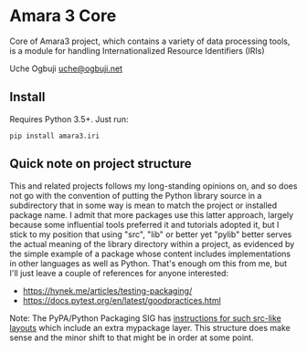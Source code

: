 # Amara 3 Core

Core of Amara3 project, which contains a variety of data processing tools, is a module for handling Internationalized Resource Identifiers (IRIs)

Uche Ogbuji
uche@ogbuji.net

## Install

Requires Python 3.5+. Just run:

```
pip install amara3.iri
```

## Quick note on project structure

This and related projects follows my long-standing opinions on, and so does not
go with the convention of putting the Python library source in a subdirectory
that in some way is mean to match the project or installed package name.
I admit that more packages use this latter approach, largely because some
influential tools preferred it and tutorials adopted it, but I stick to my
position that using "src", "lib" or better yet "pylib" better serves the
actual meaning of the library directory within a project, as evidenced by
the simple example of a package whose content includes implementations
in other languages as well as Python. That's enough om this from me, but
I'll just leave a couple of references for anyone interested:

* https://hynek.me/articles/testing-packaging/
* https://docs.pytest.org/en/latest/goodpractices.html

Note: The PyPA/Python Packaging SIG has [instructions for such src-like layouts](https://setuptools.readthedocs.io/en/latest/setuptools.html#using-a-src-layout) which include an extra mypackage layer.
This structure does make sense and the minor shift to that might be in order at some point.

